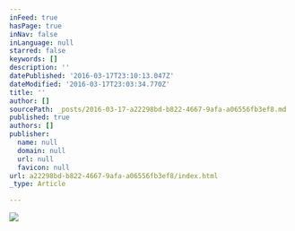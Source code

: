 ```yaml
---
inFeed: true
hasPage: true
inNav: false
inLanguage: null
starred: false
keywords: []
description: ''
datePublished: '2016-03-17T23:10:13.047Z'
dateModified: '2016-03-17T23:03:34.770Z'
title: ''
author: []
sourcePath: _posts/2016-03-17-a22298bd-b822-4667-9afa-a06556fb3ef8.md
published: true
authors: []
publisher:
  name: null
  domain: null
  url: null
  favicon: null
url: a22298bd-b822-4667-9afa-a06556fb3ef8/index.html
_type: Article

---
```

![](https://the-grid-user-content.s3-us-west-2.amazonaws.com/230b3560-b735-46d6-a4ce-136c48aecc47.jpg)